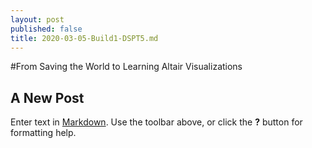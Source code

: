 ```yaml
---
layout: post
published: false
title: 2020-03-05-Build1-DSPT5.md
---
```

#From Saving the World to Learning Altair Visualizations


## A New Post

Enter text in [Markdown](http://daringfireball.net/projects/markdown/). Use the toolbar above, or click the **?** button for formatting help.
